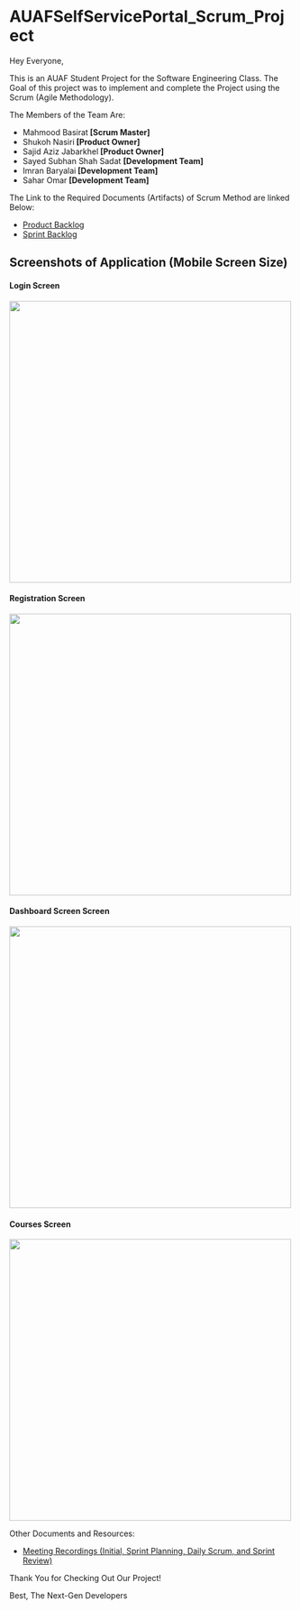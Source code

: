 # AUAFSelfServicePortal_Scrum_Project

Hey Everyone,

This is an AUAF Student Project for the Software Engineering Class. The Goal of this project was to implement and complete the Project using the Scrum (Agile Methodology).

<p>The Members of the Team Are:</p>
<ul>
  <li>Mahmood Basirat<strong> [Scrum Master] </strong> </li>
  <li>Shukoh Nasiri<strong> [Product Owner] </strong> </li>
  <li>Sajid Aziz Jabarkhel<strong> [Product Owner] </strong> </li>
  <li>Sayed Subhan Shah Sadat  <strong> [Development Team] </strong> </li>
  <li>Imran Baryalai<strong> [Development Team] </strong> </li>
  <li>Sahar Omar<strong> [Development Team] </strong> </li>
</ul>

The Link to the Required Documents (Artifacts) of Scrum Method are linked Below:

<ul>
  <li><a href = "https://github.com/imranbaryalai/AUAFSelfServicePortal_Scrum_Project/files/8645783/Product.Backlog.and.Requirements.pdf">Product Backlog</a></li>
  <li><a href = "https://docs.google.com/document/d/1EYDv_w52j9ipeOKmKYRGGV7cKlRpTbX4khuiBM8FoUY/edit?usp=sharing"> Sprint Backlog </a></li>
</ul>

<h2> Screenshots of Application (Mobile Screen Size) </h2>
  
<h4> Login Screen </h4>

<img src="https://user-images.githubusercontent.com/69864244/167248426-4e5514e8-ab2a-4790-82b4-17d197cae7a1.png" height="500px">

<h4> Registration Screen </h4>

<img src="https://user-images.githubusercontent.com/69864244/167248442-d9078aba-3b40-4902-a5d2-5f5c82353903.png" height="500px">

<h4> Dashboard Screen Screen </h4>

<img src="https://user-images.githubusercontent.com/69864244/167248459-57ca115d-6308-4dd5-aa60-a15eb1b82162.png" height="500px">

<h4> Courses Screen </h4>

<img src="https://user-images.githubusercontent.com/69864244/167248478-f80ddc72-febd-4d3d-8f5c-31ff7460d385.png" height="500px">


Other Documents and Resources:
<ul>
  <li><a href="https://drive.google.com/drive/folders/1RKHytm3FFi_INrJfcUjy4wW40Wza0ePA?usp=sharing"> Meeting Recordings (Initial, Sprint Planning, Daily Scrum, and Sprint Review) </a> </li>
</ul>

Thank You for Checking Out Our Project!

Best,
The Next-Gen Developers
